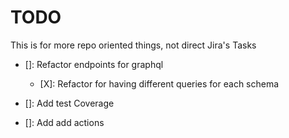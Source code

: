 # TODO

This is for more repo oriented things, not direct Jira's Tasks

- []: Refactor endpoints for graphql
  - [X]: Refactor for having different queries for each schema

- []: Add test Coverage
- []: Add add actions

